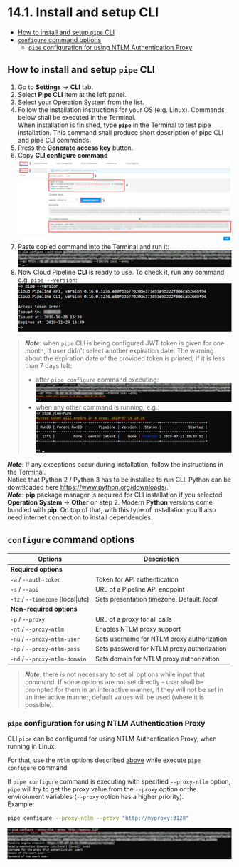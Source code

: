 # 14.1. Install and setup CLI

- [How to install and setup `pipe` CLI](#how-to-install-and-setup-pipe-cli)
- [`configure` command options](#configure-command-options)
    - [`pipe` configuration for using NTLM Authentication Proxy](#pipe-configuration-for-using-ntlm-authentication-proxy)

## How to install and setup `pipe` CLI

1. Go to **Settings** → **CLI** tab.
2. Select **Pipe CLI** item at the left panel.
3. Select your Operation System from the list.
4. Follow the installation instructions for your OS (e.g. Linux). Commands below shall be executed in the Terminal.  
    When installation is finished, type **`pipe`** in the Terminal to test pipe installation. This command shall produce short description of pipe CLI and pipe CLI commands.
5. Press the **Generate access key** button.
6. Copy **CLI configure command**  
    ![CP_InstallAndSetupCLI](attachments/InstallAndSetupCLI_1.png)
7. Paste copied command into the Terminal and run it:  
    ![CP_InstallAndSetupCLI](attachments/InstallAndSetupCLI_2.png)
8. Now Cloud Pipeline **CLI** is ready to use. To check it, run any command, e.g. `pipe --version`:  
    ![CP_InstallAndSetupCLI](attachments/InstallAndSetupCLI_3.png)

> **_Note_**: when `pipe` CLI is being configured JWT token is given for one month, if user didn't select another expiration date. The warning about the expiration date of the provided token is printed, if it is less than 7 days left:
>
> - after `pipe configure` command executing:  
>   ![CP_InstallAndSetupCLI](attachments/InstallAndSetupCLI_4.png)
> - when any other command is running, e.g.:  
>   ![CP_InstallAndSetupCLI](attachments/InstallAndSetupCLI_5.png)

**_Note_**: If any exceptions occur during installation, follow the instructions in the Terminal.  
Notice that Python 2 / Python 3 has to be installed to run CLI. Python can be downloaded here <https://www.python.org/downloads/>.  
**_Note_**: **pip** package manager is required for CLI installation if you selected **Operation System** → **Other** on step 2. Modern **Python** versions come bundled with **pip**. On top of that, with this type of installation you'll also need internet connection to install dependencies.

## `configure` command options

| Options | Description |
|---|---|
| **Required options** |
|  `-a` / `--auth-token` | Token for API authentication |
| `-s` / `--api` | URL of a Pipeline API endpoint |
| `-tz` / `--timezone` [local\|utc] | Sets presentation timezone. Default: _local_ |
| **Non-required options** |
| `-p` / `--proxy` | URL of a proxy for all calls |
| `-nt` / `--proxy-ntlm` | Enables NTLM proxy support |
| `-nu` / `--proxy-ntlm-user` | Sets username for NTLM proxy authorization |
| `-np` / `--proxy-ntlm-pass` | Sets password for NTLM proxy authorization |
| `-nd` / `--proxy-ntlm-domain` | Sets domain for NTLM proxy authorization |

> **_Note_**: there is not necessary to set all options while input that command. If some options are not set directly - user shall be prompted for them in an interactive manner, if they will not be set in an interactive manner, default values will be used (where it is possible).

### `pipe` configuration for using NTLM Authentication Proxy

CLI `pipe` can be configured for using NTLM Authentication Proxy, when running in Linux.

For that, use the `ntlm` options described [above](#configure-command-options) while execute `pipe configure` command.

If `pipe configure` command is executing with specified `--proxy-ntlm` option, `pipe` will try to get the proxy value from the `--proxy` option or the environment variables (`--proxy` option has a higher priority).  
Example:

```bash
pipe configure --proxy-ntlm --proxy "http://myproxy:3128"
```

![CP_InstallAndSetupCLI](attachments/InstallAndSetupCLI_6.png)
